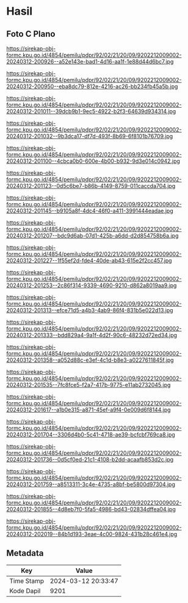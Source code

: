 # Hasil

## Foto C Plano

https://sirekap-obj-formc.kpu.go.id/4854/pemilu/pdpr/92/02/21/20/09/9202212009002-20240312-200926--a52e143e-bad1-4d16-aa1f-1e88d44d6bc7.jpg

https://sirekap-obj-formc.kpu.go.id/4854/pemilu/pdpr/92/02/21/20/09/9202212009002-20240312-200950--eba8dc79-812e-4216-ac26-bb234fb45a5b.jpg

https://sirekap-obj-formc.kpu.go.id/4854/pemilu/pdpr/92/02/21/20/09/9202212009002-20240312-201011--39dcb9b1-9ec5-4922-b2f3-64639d934314.jpg

https://sirekap-obj-formc.kpu.go.id/4854/pemilu/pdpr/92/02/21/20/09/9202212009002-20240312-201032--9b3dca17-df7d-493f-8b69-6f8101b76709.jpg

https://sirekap-obj-formc.kpu.go.id/4854/pemilu/pdpr/92/02/21/20/09/9202212009002-20240312-201100--4cbca0b0-600e-4b00-b932-9d3e014c0942.jpg

https://sirekap-obj-formc.kpu.go.id/4854/pemilu/pdpr/92/02/21/20/09/9202212009002-20240312-201123--0d5c6be7-b86b-4149-8759-011caccda704.jpg

https://sirekap-obj-formc.kpu.go.id/4854/pemilu/pdpr/92/02/21/20/09/9202212009002-20240312-201145--b9105a8f-4dc4-46f0-a411-3991444eadae.jpg

https://sirekap-obj-formc.kpu.go.id/4854/pemilu/pdpr/92/02/21/20/09/9202212009002-20240312-201207--bdc9d6ab-07d1-425b-a6dd-d2d854758b6a.jpg

https://sirekap-obj-formc.kpu.go.id/4854/pemilu/pdpr/92/02/21/20/09/9202212009002-20240312-201227--1f55ef2d-fde4-40de-ab43-615e2f2cc457.jpg

https://sirekap-obj-formc.kpu.go.id/4854/pemilu/pdpr/92/02/21/20/09/9202212009002-20240312-201253--2c86f314-9339-4690-9210-d862a8019aa9.jpg

https://sirekap-obj-formc.kpu.go.id/4854/pemilu/pdpr/92/02/21/20/09/9202212009002-20240312-201313--efce71d5-a4b3-4ab9-86f4-831b5e022d13.jpg

https://sirekap-obj-formc.kpu.go.id/4854/pemilu/pdpr/92/02/21/20/09/9202212009002-20240312-201333--bdd829a4-9a1f-4d2f-90c6-48232d72ed34.jpg

https://sirekap-obj-formc.kpu.go.id/4854/pemilu/pdpr/92/02/21/20/09/9202212009002-20240312-201358--a052d88c-e3ef-4c1d-b8e3-a0227611845f.jpg

https://sirekap-obj-formc.kpu.go.id/4854/pemilu/pdpr/92/02/21/20/09/9202212009002-20240312-201535--7fc8fce5-f2a7-417b-9775-e11ab2732045.jpg

https://sirekap-obj-formc.kpu.go.id/4854/pemilu/pdpr/92/02/21/20/09/9202212009002-20240312-201617--a1b0e315-a871-45ef-a9f4-0e009d6f8144.jpg

https://sirekap-obj-formc.kpu.go.id/4854/pemilu/pdpr/92/02/21/20/09/9202212009002-20240312-201704--3306d4b0-5c41-4718-ae39-bcfcbf769ca8.jpg

https://sirekap-obj-formc.kpu.go.id/4854/pemilu/pdpr/92/02/21/20/09/9202212009002-20240312-201736--0d5cf0ed-21c1-4108-b2dd-acaafb853d2c.jpg

https://sirekap-obj-formc.kpu.go.id/4854/pemilu/pdpr/92/02/21/20/09/9202212009002-20240312-201759--a8513311-3c4e-4735-a8bf-be5800d97304.jpg

https://sirekap-obj-formc.kpu.go.id/4854/pemilu/pdpr/92/02/21/20/09/9202212009002-20240312-201855--4d8eb7f0-5fa5-4986-bd43-02834dffea04.jpg

https://sirekap-obj-formc.kpu.go.id/4854/pemilu/pdpr/92/02/21/20/09/9202212009002-20240312-202019--84b1d193-3eae-4c00-9824-431b28c461e4.jpg


## Metadata

| Key        | Value               |
| ---------- | ------------------- |
| Time Stamp | 2024-03-12 20:33:47 |
| Kode Dapil | 9201                |



